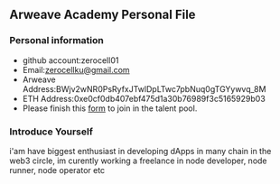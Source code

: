 ## Arweave Academy Personal File

### Personal information

- github account:zerocell01
- Email:zerocellku@gmail.com
- Arweave Address:BWjv2wNR0PsRyfxJTwlDpLTwc7pbNuq0gTGYywvq_8M
- ETH Address:0xe0cf0db407ebf475d1a30b76989f3c5165929b03
- Please finish this [form](https://docs.google.com/forms/d/e/1FAIpQLSfWA5fIIcBgmRppm3jNz5vmf9Mai_QMVil-2pO4r7YKn_Zhtw/viewform?usp=sf_link) to join in the talent pool.

### Introduce Yourself
 i'am have biggest enthusiast in developing dApps in many chain in the web3 circle, im curently working a freelance in node developer, node runner, node operator etc